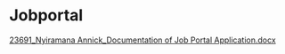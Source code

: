 # Jobportal
 
[23691_Nyiramana Annick_Documentation of Job Portal Application.docx](https://github.com/dida012/Jobportal/files/11490877/23691_Nyiramana.Annick_Documentation.of.Job.Portal.Application.docx)
